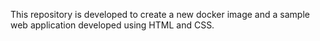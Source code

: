 This repository is developed to create a new docker image and a sample web application developed using HTML and CSS.
